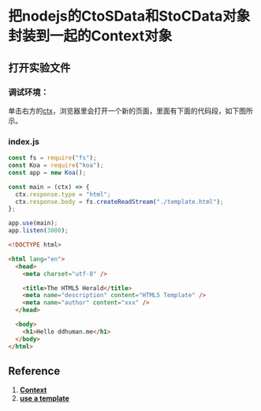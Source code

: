 # 把nodejs的CtoSData和StoCData对象封装到一起的Context对象

## 打开实验文件

### 调试环境：
单击右方的[ctx](https://codesandbox.io/s/koajs-ctx-864ff)，浏览器里会打开一个新的页面，里面有下面的代码段，如下图所示。

### index.js
```javascript
const fs = require("fs");
const Koa = require("koa");
const app = new Koa();

const main = (ctx) => {
  ctx.response.type = "html";
  ctx.response.body = fs.createReadStream("./template.html");
};

app.use(main);
app.listen(3000);
```

```html
<!DOCTYPE html>

<html lang="en">
  <head>
    <meta charset="utf-8" />

    <title>The HTML5 Herald</title>
    <meta name="description" content="HTML5 Template" />
    <meta name="author" content="xxx" />
  </head>

  <body>
    <h1>Hello ddhuman.me</h1>
  </body>
</html>
```

## Reference

1. [**Context**](https://koajs.com/#context)
2. [**use a template**](https://github.com/ruanyf/koa-demos#demo04-use-a-template)



